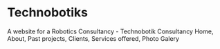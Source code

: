 # Technobotiks
 A website for a Robotics Consultancy - Technobotik Consultancy Home, About, Past projects, Clients, Services offered, Photo Galery
